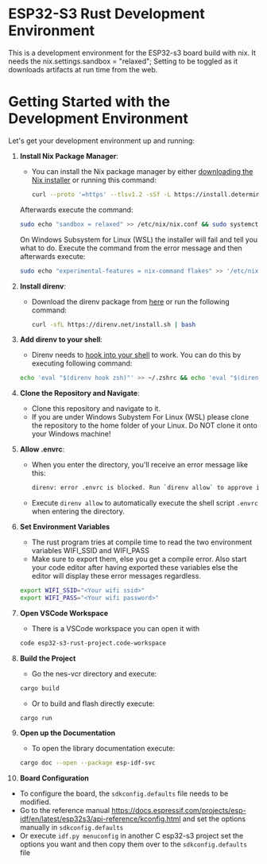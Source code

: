 # ESP32-S3 Rust Development Environment

This is a development environment for the ESP32-s3 board build with nix. It needs the nix.settings.sandbox = "relaxed";
Setting to be toggled as it downloads artifacts at run time from the web.


# Getting Started with the Development Environment

Let's get your development environment up and running:

1. **Install Nix Package Manager**:

   - You can install the Nix package manager by either [downloading the Nix installer](https://github.com/DeterminateSystems/nix-installer/releases) or running this command:
     ```bash
     curl --proto '=https' --tlsv1.2 -sSf -L https://install.determinate.systems/nix | sh -s -- install
     ```

   Afterwards execute the command:
   ```bash
   sudo echo "sandbox = relaxed" >> /etc/nix/nix.conf && sudo systemctl restart nix-daemon.service
   ```


   On Windows Subsystem for Linux (WSL) the installer will fail and tell you what to do. Execute the command from the error message and then afterwards execute:

   ```bash
   sudo echo "experimental-features = nix-command flakes" >> '/etc/nix/nix.conf'
   ```

2. **Install direnv**:

   - Download the direnv package from [here](https://direnv.net/docs/installation.html) or run the following command:
     ```bash
     curl -sfL https://direnv.net/install.sh | bash
     ```

3. **Add direnv to your shell**:

   - Direnv needs to [hook into your shell](https://direnv.net/docs/hook.html) to work.
     You can do this by executing following command:

   ```bash
   echo 'eval "$(direnv hook zsh)"' >> ~/.zshrc && echo 'eval "$(direnv hook bash)"' >> ~/.bashrc && eval "$SHELL"
   ```

4. **Clone the Repository and Navigate**:

   - Clone this repository and navigate to it.
   - If you are under Windows Subystem For Linux (WSL) please clone the repository to the home folder of your Linux. Do NOT clone it onto your Windows machine!

5. **Allow .envrc**:

   - When you enter the directory, you'll receive an error message like this:
     ```bash
     direnv: error .envrc is blocked. Run `direnv allow` to approve its content
     ```
   - Execute `direnv allow` to automatically execute the shell script `.envrc` when entering the directory.

6. **Set Environment Variables**

   - The rust program tries at compile time to read the two environment variables WIFI_SSID and WIFI_PASS
   - Make sure to export them, else you get a compile error. Also start your code editor after having exported these variables
   else the editor will display these error messages regardless.

   ```bash
   export WIFI_SSID="<Your wifi ssid>"
   export WIFI_PASS="<Your wifi password>"
   ```

7. **Open VSCode Workspace**
   - There is a VSCode workspace you can open it with
   ```bash
   code esp32-s3-rust-project.code-workspace
   ```

8. **Build the Project**
    - Go the nes-vcr directory and execute:
    ```bash
    cargo build
    ```
    - Or to build and flash directly execute:
    ```
    cargo run
    ```

9. **Open up the Documentation**
    - To open the library documentation execute:
    ```bash
    cargo doc --open --package esp-idf-svc
    ```

10. **Board Configuration**
   - To configure the board, the `sdkconfig.defaults` file needs to be modified.
   - Go to the reference manual https://docs.espressif.com/projects/esp-idf/en/latest/esp32s3/api-reference/kconfig.html and set the options manually in `sdkconfig.defaults`
   - Or execute `idf.py menuconfig` in another C esp32-s3 project set the options you want and then copy them over to the `sdkconfig.defaults` file
